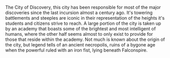 The City of Discovery, this city has been responsible for most of the major discoveries since the last incursion almost a century ago. It's towering battlements and steeples are iconic in their representation of the heights it's students and citizens strive to reach. A large portion of the city is taken up by an academy that boasts some of the brightest and most intelligent of humans, where the other half seems almost to only exist to provide for those that reside within the academy. Not much is known about the origin of the city, but legend tells of an ancient necropolis, ruins of a bygone age when the powerful ruled with an iron fist, lying beneath Falconspire.